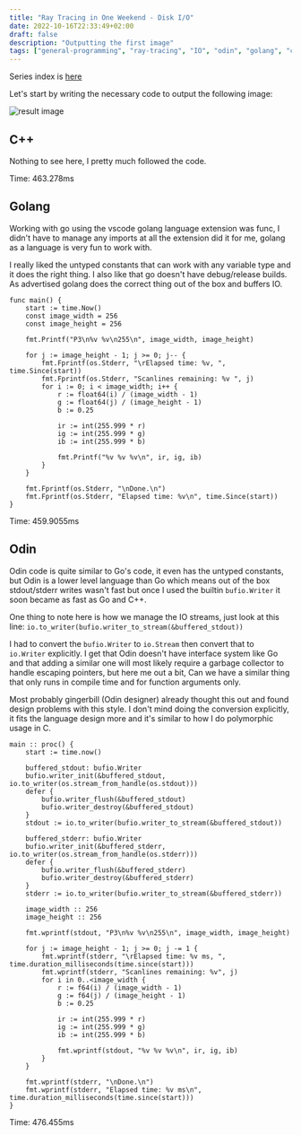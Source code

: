 ```yaml
---
title: "Ray Tracing in One Weekend - Disk I/O"
date: 2022-10-16T22:33:49+02:00
draft: false
description: "Outputting the first image"
tags: ["general-programming", "ray-tracing", "IO", "odin", "golang", "c++"]
---
```


Series index is [here](../rtow-part-0)

Let's start by writing the necessary code to output the following image:

![result image](/img/rtow-part-1-color.png)

## C++

Nothing to see here, I pretty much followed the code.

Time: 463.278ms

## Golang

Working with go using the vscode golang language extension was func, I didn't have to manage any imports at all the
extension did it for me, golang as a language is very fun to work with.

I really liked the untyped constants that can work with any variable type and it does the right thing. I also like that
go doesn't have debug/release builds. As advertised golang does the correct thing out of the box and buffers IO.

``` golang
func main() {
	start := time.Now()
	const image_width = 256
	const image_height = 256

	fmt.Printf("P3\n%v %v\n255\n", image_width, image_height)

	for j := image_height - 1; j >= 0; j-- {
		fmt.Fprintf(os.Stderr, "\rElapsed time: %v, ", time.Since(start))
		fmt.Fprintf(os.Stderr, "Scanlines remaining: %v ", j)
		for i := 0; i < image_width; i++ {
			r := float64(i) / (image_width - 1)
			g := float64(j) / (image_height - 1)
			b := 0.25

			ir := int(255.999 * r)
			ig := int(255.999 * g)
			ib := int(255.999 * b)

			fmt.Printf("%v %v %v\n", ir, ig, ib)
		}
	}

	fmt.Fprintf(os.Stderr, "\nDone.\n")
	fmt.Fprintf(os.Stderr, "Elapsed time: %v\n", time.Since(start))
}
```

Time: 459.9055ms

## Odin

Odin code is quite similar to Go's code, it even has the untyped constants, but Odin is a lower level language than Go
which means out of the box stdout/stderr writes wasn't fast but once I used the builtin `bufio.Writer` it soon became
as fast as Go and C++.

One thing to note here is how we manage the IO streams, just look at this line:
`io.to_writer(bufio.writer_to_stream(&buffered_stdout))`

I had to convert the `bufio.Writer` to `io.Stream` then convert that to `io.Writer` explicitly. I get that Odin doesn't
have interface system like Go and that adding a similar one will most likely require a garbage collector to handle
escaping pointers, but here me out a bit, Can we have a similar thing that only runs in compile time and for function
arguments only.

Most probably gingerbill (Odin designer) already thought this out and found design problems with this style. I don't
mind doing the conversion explicitly, it fits the language design more and it's similar to how I do polymorphic usage
in C.


```odin
main :: proc() {
	start := time.now()

	buffered_stdout: bufio.Writer
	bufio.writer_init(&buffered_stdout, io.to_writer(os.stream_from_handle(os.stdout)))
	defer {
		bufio.writer_flush(&buffered_stdout)
		bufio.writer_destroy(&buffered_stdout)
	}
	stdout := io.to_writer(bufio.writer_to_stream(&buffered_stdout))

	buffered_stderr: bufio.Writer
	bufio.writer_init(&buffered_stderr, io.to_writer(os.stream_from_handle(os.stderr)))
	defer {
		bufio.writer_flush(&buffered_stderr)
		bufio.writer_destroy(&buffered_stderr)
	}
	stderr := io.to_writer(bufio.writer_to_stream(&buffered_stderr))

	image_width :: 256
	image_height :: 256

	fmt.wprintf(stdout, "P3\n%v %v\n255\n", image_width, image_height)

	for j := image_height - 1; j >= 0; j -= 1 {
		fmt.wprintf(stderr, "\rElapsed time: %v ms, ", time.duration_milliseconds(time.since(start)))
		fmt.wprintf(stderr, "Scanlines remaining: %v", j)
		for i in 0..<image_width {
			r := f64(i) / (image_width - 1)
			g := f64(j) / (image_height - 1)
			b := 0.25

			ir := int(255.999 * r)
			ig := int(255.999 * g)
			ib := int(255.999 * b)

			fmt.wprintf(stdout, "%v %v %v\n", ir, ig, ib)
		}
	}

	fmt.wprintf(stderr, "\nDone.\n")
	fmt.wprintf(stderr, "Elapsed time: %v ms\n", time.duration_milliseconds(time.since(start)))
}
```

Time: 476.455ms
